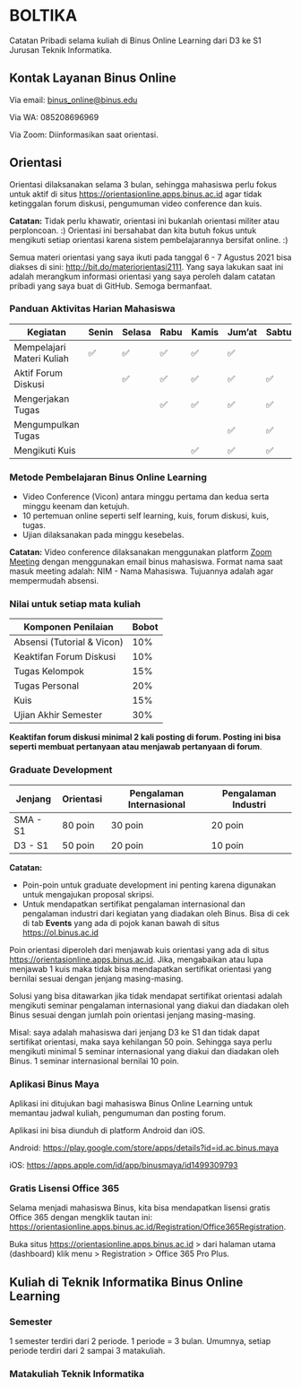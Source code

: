 # BOLTIKA

Catatan Pribadi selama kuliah di Binus Online Learning dari D3 ke S1 Jurusan Teknik Informatika.

## Kontak Layanan Binus Online

Via email: binus_online@binus.edu

Via WA: 085208696969

Via Zoom: Diinformasikan saat orientasi.

## Orientasi

Orientasi dilaksanakan selama 3 bulan, sehingga mahasiswa perlu fokus untuk aktif di situs https://orientasionline.apps.binus.ac.id agar tidak ketinggalan forum diskusi, pengumuman video conference dan kuis.

**Catatan:** Tidak perlu khawatir, orientasi ini bukanlah orientasi militer atau perploncoan. :) Orientasi ini bersahabat dan kita butuh fokus untuk mengikuti setiap orientasi karena sistem pembelajarannya bersifat online. :)

Semua materi orientasi yang saya ikuti pada tanggal 6 - 7 Agustus 2021 bisa diakses di sini: http://bit.do/materiorientasi2111. Yang saya lakukan saat ini adalah merangkum informasi orientasi yang saya peroleh dalam catatan pribadi yang saya buat di GitHub. Semoga bermanfaat.

### Panduan Aktivitas Harian Mahasiswa

| Kegiatan                   | Senin              | Selasa             | Rabu               | Kamis              | Jum’at             | Sabtu              | Minggu             |
|----------------------------|--------------------|--------------------|--------------------|--------------------|--------------------|--------------------|--------------------|
| Mempelajari  Materi Kuliah | :white_check_mark: | :white_check_mark: | :white_check_mark: | :white_check_mark: | :white_check_mark: |                    |                    |
| Aktif Forum Diskusi        |                    | :white_check_mark: | :white_check_mark: | :white_check_mark: | :white_check_mark: | :white_check_mark: |                    |
| Mengerjakan Tugas          |                    |                    | :white_check_mark: | :white_check_mark: | :white_check_mark: | :white_check_mark: | :white_check_mark: |
| Mengumpulkan Tugas         |                    |                    |                    |                    | :white_check_mark: | :white_check_mark: | :white_check_mark: |
| Mengikuti Kuis             |                    |                    |                    | :white_check_mark: | :white_check_mark: | :white_check_mark: | :white_check_mark: |


### Metode Pembelajaran Binus Online Learning

- Video Conference (Vicon) antara minggu pertama dan kedua serta minggu keenam dan ketujuh.
- 10 pertemuan online seperti self learning, kuis, forum diskusi, kuis, tugas.
- Ujian dilaksanakan pada minggu kesebelas.

**Catatan:** Video conference dilaksanakan menggunakan platform [Zoom Meeting](https://zoom.us) dengan menggunakan email binus mahasiswa. Format nama saat masuk meeting adalah: NIM - Nama Mahasiswa. Tujuannya adalah agar mempermudah absensi.


### Nilai untuk setiap mata kuliah

| Komponen Penilaian         | Bobot |
|----------------------------|-------|
| Absensi (Tutorial & Vicon) | 10%   |
| Keaktifan Forum Diskusi    | 10%   |
| Tugas Kelompok             | 15%   |
| Tugas Personal             | 20%   |
| Kuis                       | 15%   |
| Ujian Akhir Semester       | 30%   |

**Keaktifan forum diskusi minimal 2 kali posting di forum. Posting ini bisa seperti membuat pertanyaan atau menjawab pertanyaan di forum**.


### Graduate Development

| Jenjang  | Orientasi | Pengalaman Internasional | Pengalaman Industri |
|----------|-----------|--------------------------|---------------------|
| SMA - S1 | 80 poin   | 30 poin                  | 20 poin             |
| D3 - S1  | 50 poin   | 20 poin                  | 10 poin             |

**Catatan:** 

- Poin-poin untuk graduate development ini penting karena digunakan untuk mengajukan proposal skripsi.
- Untuk mendapatkan sertifikat pengalaman internasional dan pengalaman industri dari kegiatan yang diadakan oleh Binus. Bisa di cek di tab **Events** yang ada di pojok kanan bawah di situs https://ol.binus.ac.id

Poin orientasi diperoleh dari menjawab kuis orientasi yang ada di situs https://orientasionline.apps.binus.ac.id. Jika, mengabaikan atau lupa menjawab 1 kuis maka tidak bisa mendapatkan sertifikat orientasi yang bernilai sesuai dengan jenjang masing-masing.

Solusi yang bisa ditawarkan jika tidak mendapat sertifikat orientasi adalah mengikuti seminar pengalaman internasional yang diakui dan diadakan oleh Binus sesuai dengan jumlah poin orientasi jenjang masing-masing.

Misal: saya adalah mahasiswa dari jenjang D3 ke S1 dan tidak dapat sertifikat orientasi, maka saya kehilangan 50 poin. Sehingga saya perlu mengikuti minimal 5 seminar internasional yang diakui dan diadakan oleh Binus. 1 seminar internasional bernilai 10 poin.

### Aplikasi Binus Maya

Aplikasi ini ditujukan bagi mahasiswa Binus Online Learning untuk memantau jadwal kuliah, pengumuman dan posting forum.

Aplikasi ini bisa diunduh di platform Android dan iOS.

Android: https://play.google.com/store/apps/details?id=id.ac.binus.maya

iOS: https://apps.apple.com/id/app/binusmaya/id1499309793


### Gratis Lisensi Office 365

Selama menjadi mahasiswa Binus, kita bisa mendapatkan lisensi gratis Office 365 dengan mengklik tautan ini: https://orientasionline.apps.binus.ac.id/Registration/Office365Registration.

Buka situs https://orientasionline.apps.binus.ac.id > dari halaman utama (dashboard) klik menu > Registration > Office 365 Pro Plus.


## Kuliah di Teknik Informatika Binus Online Learning


### Semester

1 semester terdiri dari 2 periode. 1 periode = 3 bulan. Umumnya, setiap periode terdiri dari 2 sampai 3 matakuliah.


### Matakuliah Teknik Informatika

